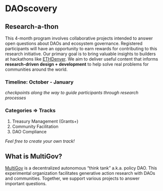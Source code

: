 # DAOscovery
## Research-a-thon

This 4-month program involves collaborative projects intended to answer open questions about DAOs and ecosystem governance. Registered participants will have an opportunity to earn rewards for contributing to this research initiative. Our primary goal is to bring valuable insights to builders at hackathons like [ETHDenver](https://www.ethdenver.com). We aim to deliver useful content that informs **research-driven design + development** to help solve real problems for communities around the world.

### Timeline: October - January

*checkpoints along the way to guide participants through research processes*

### Categories => Tracks

1. Treasury Management (Grants+)
2. Community Facilitation
3. DAO Compliance

*Feel free to create your own track!*

## What is MultiGov?

[MultiGov](https://twitter.com/multigov) is a decentralized autonomous “think tank” a.k.a. policy DAO. This experimental organization facilitates generative action research with DAOs and communities. Together, we support various projects to answer important questions.
